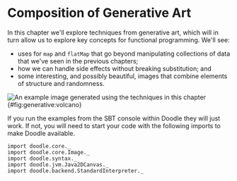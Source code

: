 # Composition of Generative Art

In this chapter we'll explore techniques from generative art, which will in turn allow us to explore key concepts for functional programming. We'll see:

- uses for `map` and `flatMap` that go beyond manipulating collections of data that we've seen in the previous chapters; 
- how we can handle side effects without breaking substitution; and
- some interesting, and possibly beautiful, images that combine elements of structure and randomness.

![An example image generated using the techniques in this chapter](./src/pages/generative/volcano.png){#fig:generative:volcano}

<div class="callout callout-info">
If you run the examples from the SBT console within Doodle they will just work. If not, you will need to start your code with the following imports to make Doodle available.

```tut:silent
import doodle.core._
import doodle.core.Image._
import doodle.syntax._
import doodle.jvm.Java2DCanvas._
import doodle.backend.StandardInterpreter._
```
</div>

